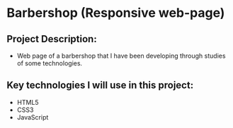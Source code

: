 # Barbershop (Responsive web-page)

## Project Description:
- Web page of a barbershop that I have been developing through studies of some technologies.

## Key technologies I will use in this project:
- HTML5
- CSS3
- JavaScript
